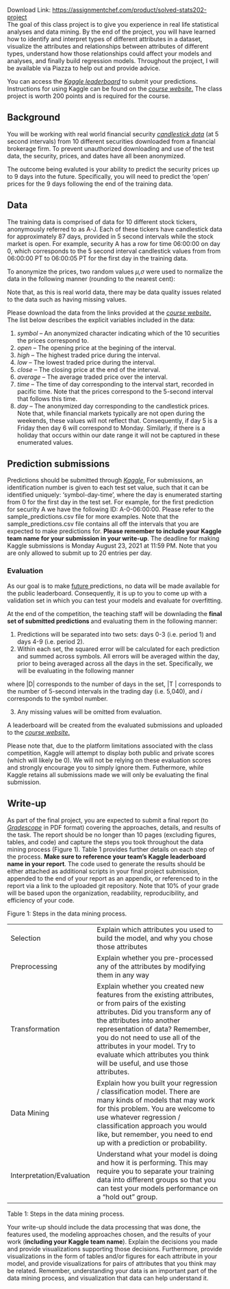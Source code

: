 Download Link: https://assignmentchef.com/product/solved-stats202-project
<br>
The goal of this class project is to give you experience in real life statistical analyses and data mining. By the end of the project, you will have learned how to identify and interpret types of different attributes in a dataset, visualize the attributes and relationships between attributes of different types, understand how those relationships could affect your models and analyses, and finally build regression models. Throughout the project, I will be available via Piazza to help out and provide advice.

You can access the <a href="https://www.kaggle.com/t/bd4e42b7a6904fdfaa5567531066a4fb"><em>Kaggle leaderboard</em></a> to submit your predictions. Instructions for using Kaggle can be found on the <a href="https://stats-202.github.io/project.html"><em>course website</em></a><a href="https://stats-202.github.io/project.html">.</a> The class project is worth 200 points and is required for the course.

<h2>Background</h2>

You will be working with real world financial security <a href="https://www.investopedia.com/trading/candlestick-charting-what-is-it/"><em>candlestick data</em></a> (at 5 second intervals) from 10 different securities downloaded from a financial brokerage firm. To prevent unauthorized downloading and use of the test data, the security, prices, and dates have all been anonymized.

The outcome being evaluted is your ability to predict the security prices up to 9 days into the future. Specifically, you will need to predict the ‘open’ prices for the 9 days following the end of the training data.

<h2>Data</h2>

The training data is comprised of data for 10 different stock tickers, anonymously referred to as A-J. Each of these tickers have candlestick data for approximately 87 days, provided in 5 second intervals while the stock market is open. For example, security A has a row for time 06:00:00 on day 0, which corresponds to the 5 second interval candlestick values from from 06:00:00 PT to 06:00:05 PT for the first day in the training data.

To anonymize the prices, two random values <em>µ,σ </em>were used to normalize the data in the following manner (rounding to the nearest cent):

Note that, as this is real world data, there may be data quality issues related to the data such as having missing values.

Please download the data from the links provided at the <a href="https://stats-202.github.io/project.html"><em>course website</em></a><a href="https://stats-202.github.io/project.html">.</a> The list below describes the explicit variables included in the data:

<ol>

 <li><em>symbol </em>– An anonymized character indicating which of the 10 securities the prices correspond to.</li>

 <li><em>open </em>– The opening price at the begining of the interval.</li>

 <li><em>high </em>– The highest traded price during the interval.</li>

 <li><em>low </em>– The lowest traded price during the interval.</li>

 <li><em>close </em>– The closing price at the end of the interval.</li>

 <li><em>average </em>– The average traded price over the interval.</li>

 <li><em>time </em>– The time of day corresponding to the interval start, recorded in pacific time. Note that the prices correspond to the 5-second interval that follows this time.</li>

 <li><em>day </em>– The anonymized day corresponding to the candlestick prices. Note that, while financial markets typically are not open during the weekends, these values will not reflect that. Consequently, if day 5 is a Friday then day 6 will correspond to Monday. Similarly, if there is a holiday that occurs within our date range it will not be captured in these enumerated values.</li>

</ol>

<h2>Prediction submissions</h2>

Predictions should be submitted through <a href="https://www.kaggle.com/t/bd4e42b7a6904fdfaa5567531066a4fb"><em>Kaggle</em></a><a href="https://www.kaggle.com/t/bd4e42b7a6904fdfaa5567531066a4fb">.</a> For submissions, an identification number is given to each test set value, such that it can be identified uniquely: ‘symbol-day-time’, where the day is enumerated starting from 0 for the first day in the test set. For example, for the first prediction for security A we have the following ID: A-0-06:00:00. Please refer to the sample_predictions.csv file for more examples. Note that the sample_predictions.csv file contains all off the intervals that you are expected to make predictions for. <strong>Please remember to include your Kaggle team name for your submission in your write-up</strong>. The deadline for making Kaggle submissions is Monday August 23, 2021 at 11:59 PM. Note that you are only allowed to submit up to 20 entries per day.

<h3>Evaluation</h3>

As our goal is to make <u>future </u>predictions, no data will be made available for the public leaderboard. Consequently, it is up to you to come up with a validation set in which you can test your models and evaluate for overfitting.

At the end of the competition, the teaching staff will be downlading the <strong>final set of submitted predictions </strong>and evaluating them in the following manner:

<ol>

 <li>Predictions will be separated into two sets: days 0-3 (i.e. period 1) and days 4-9 (i.e. period 2).</li>

 <li>Within each set, the squared error will be calculated for each prediction and summed across symbols. All errors will be averaged within the day, prior to being averaged across all the days in the set. Specifically, we will be evaluating in the following manner</li>

</ol>

where |D| corresponds to the number of days in the set, |T | corresponds to the number of 5-second intervals in the trading day (i.e. 5,040), and <em>i </em>corresponds to the symbol number.

<ol start="3">

 <li>Any missing values will be omitted from evaluation.</li>

</ol>

A leaderboard will be created from the evaluated submissions and uploaded to the <a href="https://stats-202.github.io/project.html"><em>course website</em></a><a href="https://stats-202.github.io/project.html">.</a>

Please note that, due to the platform limitations associated with the class competition, Kaggle will attempt to display both public and private scores (which will likely be 0). We will not be relying on these evaluation scores and strongly encourage you to simply ignore them. Futhermore, while Kaggle retains all submissions made we will only be evaluating the final submission.

<h2>Write-up</h2>

As part of the final project, you are expected to submit a final report (to <a href="https://www.gradescope.com/courses/273867"><em>Gradescope</em></a> in PDF format) covering the approaches, details, and results of the task. The report should be no longer than 10 pages (excluding figures, tables, and code) and capture the steps you took throughout the data mining process (Figure 1). Table 1 provides further details on each step of the process. <strong>Make sure to reference your team’s Kaggle leaderboard name in your report</strong>. The code used to generate the results should be either attached as additional scripts in your final project submission, appended to the end of your report as an appendix, or referenced to in the report via a link to the uploaded git repository. Note that 10% of your grade will be based upon the organization, readability, reproducibility, and efficiency of your code.

Figure 1: Steps in the data mining process.

<table width="594">

 <tbody>

  <tr>

   <td width="164">Selection</td>

   <td width="430">Explain which attributes you used to build the model, and why you chose those attributes</td>

  </tr>

  <tr>

   <td width="164">Preprocessing</td>

   <td width="430">Explain whether you pre-processed any of the attributes by modifying them in any way</td>

  </tr>

  <tr>

   <td width="164">Transformation</td>

   <td width="430">Explain whether you created new features from the existing attributes, or from pairs of the existing attributes. Did you transform any of the attributes into another representation of data? Remember, you do not need to use all of the attributes in your model. Try to evaluate which attributes you think will be useful, and use those attributes.</td>

  </tr>

  <tr>

   <td width="164">Data Mining</td>

   <td width="430">Explain how you built your regression / classification model. There are many kinds of models that may work for this problem. You are welcome to use whatever regression / classification approach you would like, but remember, you need to end up with a prediction or probability.</td>

  </tr>

  <tr>

   <td width="164">Interpretation/Evaluation</td>

   <td width="430">Understand what your model is doing and how it is performing. This may require you to separate your training data into different groups so that you can test your models performance on a “hold out” group.</td>

  </tr>

 </tbody>

</table>

Table 1: Steps in the data mining process.

Your write-up should include the data processing that was done, the features used, the modeling approaches chosen, and the results of your work (<strong>including your Kaggle team name</strong>). Explain the decisions you made and provide visualizations supporting those decisions. Furthermore, provide visualizations in the form of tables and/or figures for each attribute in your model, and provide visualizations for pairs of attributes that you think may be related. Remember, understanding your data is an important part of the data mining process, and visualization that data can help understand it.